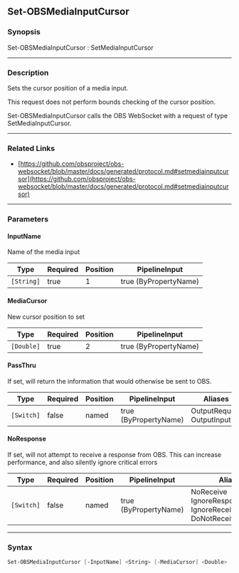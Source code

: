 Set-OBSMediaInputCursor
-----------------------




### Synopsis
Set-OBSMediaInputCursor : SetMediaInputCursor



---


### Description

Sets the cursor position of a media input.

This request does not perform bounds checking of the cursor position.


Set-OBSMediaInputCursor calls the OBS WebSocket with a request of type SetMediaInputCursor.



---


### Related Links
* [https://github.com/obsproject/obs-websocket/blob/master/docs/generated/protocol.md#setmediainputcursor](https://github.com/obsproject/obs-websocket/blob/master/docs/generated/protocol.md#setmediainputcursor)





---


### Parameters
#### **InputName**

Name of the media input






|Type      |Required|Position|PipelineInput        |
|----------|--------|--------|---------------------|
|`[String]`|true    |1       |true (ByPropertyName)|



#### **MediaCursor**

New cursor position to set






|Type      |Required|Position|PipelineInput        |
|----------|--------|--------|---------------------|
|`[Double]`|true    |2       |true (ByPropertyName)|



#### **PassThru**

If set, will return the information that would otherwise be sent to OBS.






|Type      |Required|Position|PipelineInput        |Aliases                      |
|----------|--------|--------|---------------------|-----------------------------|
|`[Switch]`|false   |named   |true (ByPropertyName)|OutputRequest<br/>OutputInput|



#### **NoResponse**

If set, will not attempt to receive a response from OBS.
This can increase performance, and also silently ignore critical errors






|Type      |Required|Position|PipelineInput        |Aliases                                                                |
|----------|--------|--------|---------------------|-----------------------------------------------------------------------|
|`[Switch]`|false   |named   |true (ByPropertyName)|NoReceive<br/>IgnoreResponse<br/>IgnoreReceive<br/>DoNotReceiveResponse|





---


### Syntax
```PowerShell
Set-OBSMediaInputCursor [-InputName] <String> [-MediaCursor] <Double> [-PassThru] [-NoResponse] [<CommonParameters>]
```
